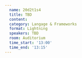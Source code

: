 ```yaml
---
  name: 20d2t1s4
  title: TBD
  content:
  category: Langage & Frameworks
  format: Lightning
  speakers: TBD
  room: Auditorium
  time_start: '13:00'
  time_end: '13:15'
---
```


